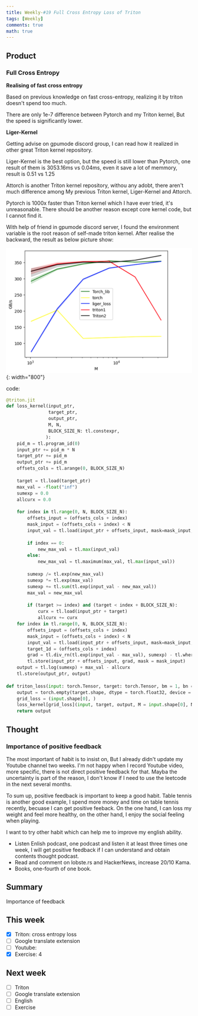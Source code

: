 ```yaml
---
title: Weekly-#19 Full Cross Entropy Loss of Triton
tags: [Weekly]
comments: true
math: true
---
```


## Product
### Full Cross Entropy
**Realising of fast cross entropy**

Based on previous knowledge on fast cross-entropy, realizing it by triton doesn't spend too much.

There are only 1e-7 difference between Pytorch and my Triton kernel, But the speed is significantly lower.

**Liger-Kernel**

Getting advise on gpumode discord group, I can read how it realized in other great Triton kernel repository. 

Liger-Kernel is the best option, but the speed is still lower than Pytorch, one result of them is 3053.16ms vs 0.04ms, even it save a lot of memmory, result is 0.51 vs 1.25

Attorch is another Triton kernel repository, withou any adobt, there aren't much difference among My previous Triton kernel, Liger-Kernel and Attorch. 

Pytorch is 1000x faster than Triton kernel which I have ever tried, it's unreasonable. There should be another reason except core kernel code, but I cannot find it.

With help of friend in gpumode discord server, I found the environment variable is the root reason of self-made triton kernel. After realise the backward, the result as below picture show: 

![Speed test](/images/2025/0106-01.png){: width="800"}

code: 

```Python
@triton.jit
def loss_kernel(input_ptr,
                target_ptr,
                output_ptr,
                M, N,
                BLOCK_SIZE_N: tl.constexpr,
               ):
    pid_m = tl.program_id(0)
    input_ptr += pid_m * N
    target_ptr += pid_m
    output_ptr += pid_m
    offsets_cols = tl.arange(0, BLOCK_SIZE_N)

    target = tl.load(target_ptr)
    max_val = -float("inf")
    sumexp = 0.0
    allcurx = 0.0

    for index in tl.range(0, N, BLOCK_SIZE_N):
        offsets_input = (offsets_cols + index)
        mask_input = (offsets_cols + index) < N
        input_val = tl.load(input_ptr + offsets_input, mask=mask_input, other = -float("inf"))

        if index == 0:
            new_max_val = tl.max(input_val)
        else:
            new_max_val = tl.maximum(max_val, tl.max(input_val))

        sumexp /= tl.exp(new_max_val)
        sumexp *= tl.exp(max_val)
        sumexp += tl.sum(tl.exp(input_val - new_max_val))
        max_val = new_max_val

        if (target >= index) and (target < index + BLOCK_SIZE_N):
            curx = tl.load(input_ptr + target)
            allcurx += curx
    for index in tl.range(0, N, BLOCK_SIZE_N):
        offsets_input = (offsets_cols + index)
        mask_input = (offsets_cols + index) < N
        input_val = tl.load(input_ptr + offsets_input, mask=mask_input, other = -float("inf"))
        target_1d = (offsets_cols + index)
        grad = tl.div_rn(tl.exp(input_val - max_val), sumexp) - tl.where(target_1d == target, 1, 0)
        tl.store(input_ptr + offsets_input, grad, mask = mask_input)
    output = tl.log(sumexp) + max_val - allcurx
    tl.store(output_ptr, output)

def triton_loss(input: torch.Tensor, target: torch.Tensor, bm = 1, bn = 256):
    output = torch.empty(target.shape, dtype = torch.float32, device = input.device)
    grid_loss = (input.shape[0], )
    loss_kernel[grid_loss](input, target, output, M = input.shape[0], N = input.shape[1], BLOCK_SIZE_N = bn)
    return output
```

## Thought
### Importance of positive feedback
The most important of habit is to insist on, But I already didn't update my Youtube channel two weeks. I'm not happy when I record Youtube video, more specific, there is not direct positive feedback for that. Mayba the uncertainty is part of the reason, I don't know if I need to use the leetcode in the next several months. 

To sum up, positive feedback is important to keep a good habit. Table tennis is another good example, I spend more money and time on table tennis recently, becuase I can get positive feeback. On the one hand, I can loss my weight and feel more healthy, on the other hand, I enjoy the social feeling when playing. 

I want to try other habit which can help me to improve my english ability. 
+ Listen Enlish podcast, one podcast and listen it at least three times one week, I will get positive feedback if I can understand and obtain contents thought podcast.
+ Read and comment on lobste.rs and HackerNews, increase 20/10 Kama. 
+ Books, one-fourth of one book. 

## Summary
Importance of feedback

## This week
- [x] Triton: cross entropy loss
- [ ] Google translate extension
- [ ] Youtube: 
- [x] Exercise: 4

## Next week
- [ ] Triton
- [ ] Google translate extension
- [ ] English
- [ ] Exercise
